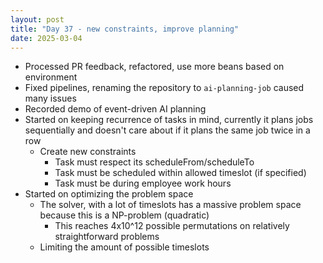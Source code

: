 ```yaml
---
layout: post
title: "Day 37 - new constraints, improve planning"
date: 2025-03-04
---
```


- Processed PR feedback, refactored, use more beans based on environment
- Fixed pipelines, renaming the repository to `ai-planning-job` caused many issues
- Recorded demo of event-driven AI planning
- Started on keeping recurrence of tasks in mind, currently it plans jobs sequentially and
doesn't care about if it plans the same job twice in a row
  - Create new constraints
    - Task must respect its scheduleFrom/scheduleTo
    - Task must be scheduled within allowed timeslot (if specified)
    - Task must be during employee work hours
- Started on optimizing the problem space
  - The solver, with a lot of timeslots has a massive problem space because this is a NP-problem (quadratic)
    - This reaches 4x10^12 possible permutations on relatively straightforward problems
  - Limiting the amount of possible timeslots
